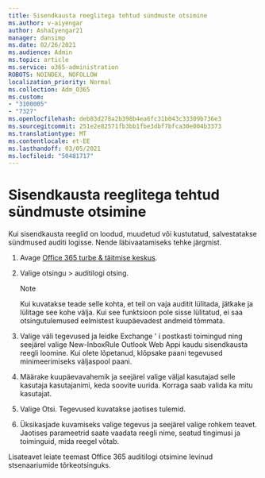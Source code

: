 ```yaml
---
title: Sisendkausta reeglitega tehtud sündmuste otsimine
ms.author: v-aiyengar
author: AshaIyengar21
manager: dansimp
ms.date: 02/26/2021
ms.audience: Admin
ms.topic: article
ms.service: o365-administration
ROBOTS: NOINDEX, NOFOLLOW
localization_priority: Normal
ms.collection: Adm_O365
ms.custom:
- "3100005"
- "7327"
ms.openlocfilehash: deb83d278a2b398b4ea6fc31b043c33309b736e3
ms.sourcegitcommit: 251e2e82571fb3bb1fbe3dbf7bfca30e004b3373
ms.translationtype: MT
ms.contentlocale: et-EE
ms.lasthandoff: 03/05/2021
ms.locfileid: "50481717"
---
```

# <a name="find-events-performed-on-inbox-rules"></a>Sisendkausta reeglitega tehtud sündmuste otsimine

Kui sisendkausta reeglid on loodud, muudetud või kustutatud, salvestatakse sündmused auditi logisse. Nende läbivaatamiseks tehke järgmist.

1. Avage [Office 365 turbe & täitmise keskus](https://go.microsoft.com/fwlink/p/?linkid=2077143).
1. Valige otsingu > auditilogi otsing.

    > [!NOTE]
    > Kui kuvatakse teade selle kohta, et teil on vaja auditit lülitada, jätkake ja lülitage see kohe välja. Kui see funktsioon pole sisse lülitatud, ei saa otsingutulemused eelmistest kuupäevadest andmeid tõmmata.
1. Valige väli tegevused ja leidke Exchange ' i postkasti toimingud ning seejärel valige New-InboxRule Outlook Web Appi kaudu sisendkausta reegli loomine. Kui olete lõpetanud, klõpsake paani tegevused minimeerimiseks väljaspool paani.
1. Määrake kuupäevavahemik ja seejärel valige väljal kasutajad selle kasutaja kasutajanimi, keda soovite uurida. Korraga saab valida ka mitu kasutajat.
1. Valige Otsi. Tegevused kuvatakse jaotises tulemid.
1. Üksikasjade kuvamiseks valige tegevus ja seejärel valige rohkem teavet. Jaotises parameetrid saate vaadata reegli nime, seatud tingimusi ja toiminguid, mida reegel võtab.

Lisateavet leiate teemast Office 365 auditilogi otsimine levinud stsenaariumide tõrkeotsinguks.